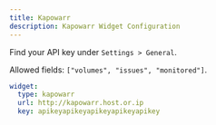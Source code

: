 ```yaml
---
title: Kapowarr
description: Kapowarr Widget Configuration
---
```


Find your API key under `Settings > General`.

Allowed fields: `["volumes", "issues", "monitored"]`.


```yaml
widget:
  type: kapowarr
  url: http://kapowarr.host.or.ip
  key: apikeyapikeyapikeyapikeyapikey
```
